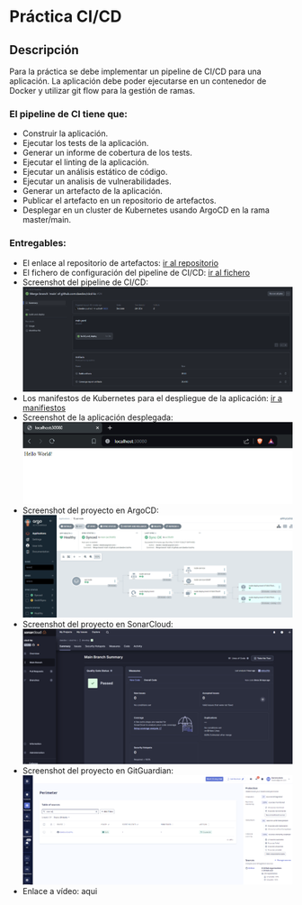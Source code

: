 # Práctica CI/CD

## Descripción

Para la práctica se debe implementar un pipeline de CI/CD para una aplicación. La aplicación debe poder ejecutarse en un contenedor de Docker y utilizar git flow para la gestión de ramas.

### El pipeline de CI tiene que:

- Construir la aplicación.
- Ejecutar los tests de la aplicación.
- Generar un informe de cobertura de los tests.
- Ejecutar el linting de la aplicación.
- Ejecutar un análisis estático de código.
- Ejecutar un analisis de vulnerabilidades.
- Generar un artefacto de la aplicación.
- Publicar el artefacto en un repositorio de artefactos.
- Desplegar en un cluster de Kubernetes usando ArgoCD en la rama master/main.

### Entregables:

- El enlace al repositorio de artefactos: [ir al repositorio](https://hub.docker.com/repository/docker/daedov1/app-cicd/general)
- El fichero de configuración del pipeline de CI/CD: [ir al fichero](/.github/workflows/main.yaml)
- Screenshot del pipeline de CI/CD:
![](./images/github-actions.png)
- Los manifestos de Kubernetes para el despliegue de la aplicación: [ir a manifiestos](./k8s/)
- Screenshot de la aplicación desplegada:
![](./images/app.png)
- Screenshot del proyecto en ArgoCD:
![](./images/argo.png)
- Screenshot del proyecto en SonarCloud:
![](./images/sonar.png)
- Screenshot del proyecto en GitGuardian:
![](./images/gitguardian.png)
- Enlace a vídeo: aqui